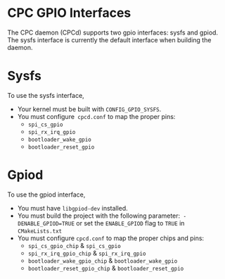 # CPC GPIO Interfaces

The CPC daemon (CPCd) supports two gpio interfaces: sysfs and gpiod.
The sysfs interface is currently the default interface when building the daemon.

# Sysfs

To use the sysfs interface,

- Your kernel must be built with `CONFIG_GPIO_SYSFS`.
- You must configure` cpcd.conf` to map the proper pins: 
  - `spi_cs_gpio`
  - `spi_rx_irq_gpio`
  - `bootloader_wake_gpio`
  - `bootloader_reset_gpio`


# Gpiod

To use the gpiod interface, 

- You must have `libgpiod-dev` installed.
- You must build the project with the following parameter:` -DENABLE_GPIOD=TRUE` or set the `ENABLE_GPIOD` flag to `TRUE` in `CMakeLists.txt`
- You must configure `cpcd.conf` to map the proper chips and pins: 
  - `spi_cs_gpio_chip` & `spi_cs_gpio`
  - `spi_rx_irq_gpio_chip` & `spi_rx_irq_gpio`
  - `bootloader_wake_gpio_chip` & `bootloader_wake_gpio`
  - `bootloader_reset_gpio_chip` & `bootloader_reset_gpio`
